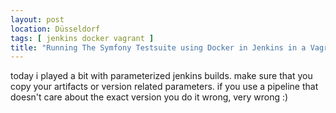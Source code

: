 ```yaml
---
layout: post
location: Düsseldorf
tags: [ jenkins docker vagrant ]
title: "Running The Symfony Testsuite using Docker in Jenkins in a Vagrantbox"
---
```


today i played a bit with parameterized jenkins builds.
make sure that you copy your artifacts or version related parameters.
if you use a pipeline that doesn't care about the exact version you do it wrong, very wrong :)


